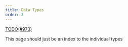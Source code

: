 ```yaml
---
title: Data Types
order: 3
---
```


[TODO(#973)](https://github.com/rerun-io/rerun/issues/973)

This page should just be an index to the individual types